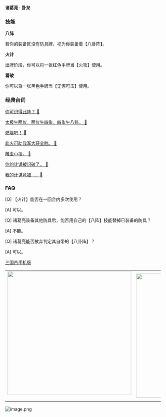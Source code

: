 
#### 诸葛亮 · 卧龙  

### 技能

**八阵**

若你的装备区没有防具牌，视为你装备着【八卦阵】。

**火计**

出牌阶段，你可以将一张红色手牌当【火攻】使用。

**看破**

你可以将一张黑色手牌当【无懈可击】使用。

### 经典台词


[你可识得此阵？ 🎵](char_shu011_dub_ability1_1.mp3)

[太极生两仪，两仪生四象，四象生八卦。 🎵](char_shu011_dub_ability1_2.mp3)

[燃烧吧！ 🎵](char_shu011_dub_ability2_1.mp3)

[此火可助我军大获全胜。 🎵](char_shu011_dub_ability2_2.mp3)

[雕虫小技。 🎵](char_shu011_dub_ability3_1.mp3)

[你的计谋被识破了。 🎵](char_shu011_dub_ability3_2.mp3)

[我的计谋竟被…… 🎵](char_shu011_dub_dead.mp3)


### FAQ

[Q] 【火计】能否在一回合内多次使用？

[A] 可以。



[Q] 诸葛亮装备其他防具后，能否用自己的【八阵】技能替掉已装备的防具？

[A] 不能。



[Q] 诸葛亮能否放弃判定其自带的【八卦阵】？

[A] 可以。


 [三国杀手机版](https://apps.apple.com/cn/app/%E4%B8%89%E5%9B%BD%E6%9D%80%E9%97%AE%E9%A2%98%E7%AD%94%E7%96%91/id527602078)
    <div style="text-align: center"><table><tr>
    <td style="text-align: center">
<img src="https://is4-ssl.mzstatic.com/image/thumb/PurpleSource116/v4/1b/38/06/1b380673-fa07-7d70-76af-cc625e8e7894/97f20edf-1616-4b93-9e88-fbaebfe22faf_page-0.jpg/460x0w.webp" height="400">
</td>
<td style="text-align: center">
<img src="https://is5-ssl.mzstatic.com/image/thumb/PurpleSource126/v4/f6/ae/05/f6ae053d-def3-e9be-a991-74954202adad/7a500a3f-0dc0-4c7a-8287-6eed7e11d2b4_page-1.jpg/460x0w.webp" height="400">
</td>
<td style="text-align: center">
<img src="https://is2-ssl.mzstatic.com/image/thumb/PurpleSource126/v4/f3/38/97/f33897de-2a22-ec13-1832-60c35c10fe7c/7fbfdcd6-9f03-45ce-8dc1-bad59b0e5f5d_page-2.jpg/460x0w.webp" height="400">
</td>
<td style="text-align: center">
<img src="https://is2-ssl.mzstatic.com/image/thumb/PurpleSource116/v4/7c/bf/db/7cbfdbb7-8d99-a661-c3a7-bc4e3fdb840a/5e805d5e-b991-4341-bdf6-233a5dd8d703_page-3.jpg/460x0w.webp" height="400">
</td>
</tr>
</table>
</div>
    
 ![image.png](https://s2.loli.net/2022/01/10/Z85EF3hBpvU41oI.png)
